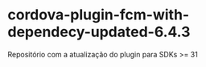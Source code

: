 # cordova-plugin-fcm-with-dependecy-updated-6.4.3
Repositório com a atualização do plugin para SDKs >= 31
